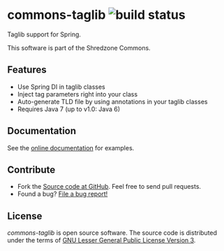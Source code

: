 # commons-taglib ![build status](https://jenkins.shredzone.net/project/commons-taglib/builds/status.png?ref=master)

Taglib support for Spring.

This software is part of the Shredzone Commons.

## Features

* Use Spring DI in taglib classes
* Inject tag parameters right into your class
* Auto-generate TLD file by using annotations in your taglib classes
* Requires Java 7 (up to v1.0: Java 6)

## Documentation

See the [online documentation](http://www.shredzone.org/maven/commons-taglib/) for examples.

## Contribute

* Fork the [Source code at GitHub](https://github.com/shred/commons-taglib). Feel free to send pull requests.
* Found a bug? [File a bug report!](https://github.com/shred/commons-taglib/issues)

## License

_commons-taglib_ is open source software. The source code is distributed under the terms of [GNU Lesser General Public License Version 3](http://www.gnu.org/licenses/lgpl-3.0.html).

